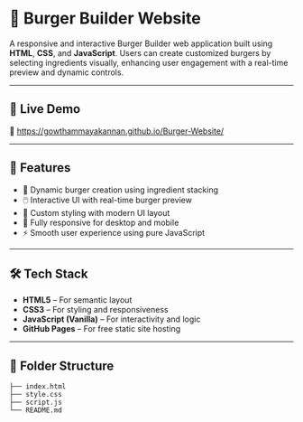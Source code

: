 # 🍔 Burger Builder Website

A responsive and interactive Burger Builder web application built using **HTML**, **CSS**, and **JavaScript**. Users can create customized burgers by selecting ingredients visually, enhancing user engagement with a real-time preview and dynamic controls.

---

## 🚀 Live Demo

🔗 https://gowthammayakannan.github.io/Burger-Website/

---

## 📌 Features

- 🍔 Dynamic burger creation using ingredient stacking
- 🖱️ Interactive UI with real-time burger preview
- 🎨 Custom styling with modern UI layout
- 📱 Fully responsive for desktop and mobile
- ⚡ Smooth user experience using pure JavaScript

---

## 🛠️ Tech Stack

- **HTML5** – For semantic layout
- **CSS3** – For styling and responsiveness
- **JavaScript (Vanilla)** – For interactivity and logic
- **GitHub Pages** – For free static site hosting

---

## 📂 Folder Structure

```plaintext
├── index.html
├── style.css
├── script.js
└── README.md
